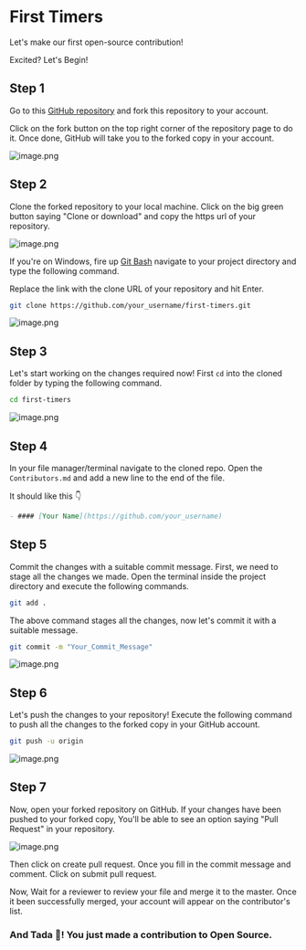 # First Timers

Let's make our first open-source contribution!

Excited? Let's Begin!

## Step 1

Go to this [GitHub repository](https://github.com/jatin2003/first-timers/) and fork this repository to your account.

Click on the fork button on the top right corner of the repository page to do it. Once done, GitHub will take you to the forked copy in your account.

![image.png](https://cdn.hashnode.com/res/hashnode/image/upload/v1597592899333/FEGPJtlrF.png)

## Step 2

Clone the forked repository to your local machine. Click on the big green button saying "Clone or download" and copy the https url of your repository.


![image.png](https://cdn.hashnode.com/res/hashnode/image/upload/v1597593013858/DouI5mF3s.png)

If you're on Windows, fire up [Git Bash](https://git-scm.com/download/win) navigate to your project directory and type the following command. 

Replace the link with the clone URL of your repository and hit Enter.

```bash
git clone https://github.com/your_username/first-timers.git
```

![image.png](https://cdn.hashnode.com/res/hashnode/image/upload/v1597593191013/rTNmZCM-D.png)

## Step 3

Let's start working on the changes required now! First `cd` into the cloned folder by typing the following command.

```bash
cd first-timers
```


![image.png](https://cdn.hashnode.com/res/hashnode/image/upload/v1597593269448/Y8dvitXrE.png)

## Step 4

In your file manager/terminal navigate to the cloned repo. Open the `Contributors.md` and add a new line to the end of the file.

It should like this 👇

```md
- #### [Your Name](https://github.com/your_username)
```

## Step 5

Commit the changes with a suitable commit message. First, we need to stage all the changes we made. Open the terminal inside the project directory and execute the following commands.

```bash
git add .
```

The above command stages all the changes, now let's commit it with a suitable message.

```bash
git commit -m "Your_Commit_Message"
```

![image.png](https://cdn.hashnode.com/res/hashnode/image/upload/v1597593427646/eFhOm0C-v.png)

## Step 6

Let's push the changes to your repository! Execute the following command to push all the changes to the forked copy in your GitHub account.

```bash
git push -u origin
```

![image.png](https://cdn.hashnode.com/res/hashnode/image/upload/v1597593539041/k-xc4Omfj.png)

## Step 7

Now, open your forked repository on GitHub. If your changes have been pushed to your forked copy, You'll be able to see an option saying "Pull Request" in your repository. 

![image.png](https://cdn.hashnode.com/res/hashnode/image/upload/v1597595291777/mWzydMF1y.png)

Then click on create pull request. Once you fill in the commit message and comment. Click on submit pull request.

Now, Wait for a reviewer to review your file and merge it to the master. Once it been successfully merged, your account will appear on the contributor's list.

### And Tada 🎉! You just made a contribution to Open Source.
